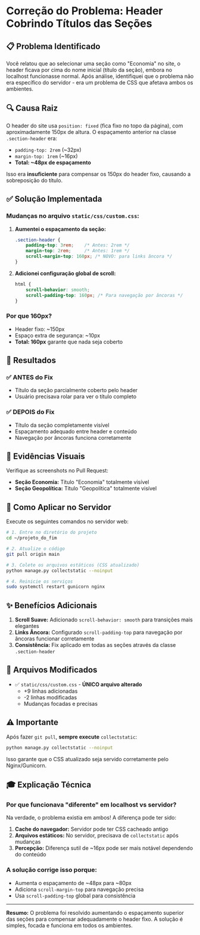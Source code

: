 # Correção do Problema: Header Cobrindo Títulos das Seções

## 📋 Problema Identificado

Você relatou que ao selecionar uma seção como "Economia" no site, o header ficava por cima do nome inicial (título da seção), embora no localhost funcionasse normal. Após análise, identifiquei que o problema não era específico do servidor - era um problema de CSS que afetava ambos os ambientes.

## 🔍 Causa Raiz

O header do site usa `position: fixed` (fica fixo no topo da página), com aproximadamente 150px de altura. O espaçamento anterior na classe `.section-header` era:
- `padding-top: 2rem` (~32px)
- `margin-top: 1rem` (~16px)
- **Total: ~48px de espaçamento**

Isso era **insuficiente** para compensar os 150px do header fixo, causando a sobreposição do título.

## ✅ Solução Implementada

### Mudanças no arquivo `static/css/custom.css`:

1. **Aumentei o espaçamento da seção:**
   ```css
   .section-header {
       padding-top: 3rem;    /* Antes: 2rem */
       margin-top: 2rem;     /* Antes: 1rem */
       scroll-margin-top: 160px; /* NOVO: para links âncora */
   }
   ```

2. **Adicionei configuração global de scroll:**
   ```css
   html {
       scroll-behavior: smooth;
       scroll-padding-top: 160px; /* Para navegação por âncoras */
   }
   ```

### Por que 160px?

- Header fixo: ~150px
- Espaço extra de segurança: ~10px
- **Total: 160px** garante que nada seja coberto

## 🎯 Resultados

### ✅ ANTES do Fix
- Título da seção parcialmente coberto pelo header
- Usuário precisava rolar para ver o título completo

### ✅ DEPOIS do Fix
- Título da seção completamente visível
- Espaçamento adequado entre header e conteúdo
- Navegação por âncoras funciona corretamente

## 📸 Evidências Visuais

Verifique as screenshots no Pull Request:
- **Seção Economia:** Título "Economia" totalmente visível
- **Seção Geopolítica:** Título "Geopolítica" totalmente visível

## 🚀 Como Aplicar no Servidor

Execute os seguintes comandos no servidor web:

```bash
# 1. Entre no diretório do projeto
cd ~/projeto_do_fim

# 2. Atualize o código
git pull origin main

# 3. Colete os arquivos estáticos (CSS atualizado)
python manage.py collectstatic --noinput

# 4. Reinicie os serviços
sudo systemctl restart gunicorn nginx
```

## ✨ Benefícios Adicionais

1. **Scroll Suave:** Adicionado `scroll-behavior: smooth` para transições mais elegantes
2. **Links Âncora:** Configurado `scroll-padding-top` para navegação por âncoras funcionar corretamente
3. **Consistência:** Fix aplicado em todas as seções através da classe `.section-header`

## 🔧 Arquivos Modificados

- ✅ `static/css/custom.css` - **ÚNICO arquivo alterado**
  - +9 linhas adicionadas
  - -2 linhas modificadas
  - Mudanças focadas e precisas

## ⚠️ Importante

Após fazer `git pull`, **sempre execute** `collectstatic`:
```bash
python manage.py collectstatic --noinput
```

Isso garante que o CSS atualizado seja servido corretamente pelo Nginx/Gunicorn.

## 🎓 Explicação Técnica

### Por que funcionava "diferente" em localhost vs servidor?

Na verdade, o problema existia em ambos! A diferença pode ter sido:
1. **Cache do navegador:** Servidor pode ter CSS cacheado antigo
2. **Arquivos estáticos:** No servidor, precisava de `collectstatic` após mudanças
3. **Percepção:** Diferença sutil de ~16px pode ser mais notável dependendo do conteúdo

### A solução corrige isso porque:
- Aumenta o espaçamento de ~48px para ~80px
- Adiciona `scroll-margin-top` para navegação precisa
- Usa `scroll-padding-top` global para consistência

---

**Resumo:** O problema foi resolvido aumentando o espaçamento superior das seções para compensar adequadamente o header fixo. A solução é simples, focada e funciona em todos os ambientes.
